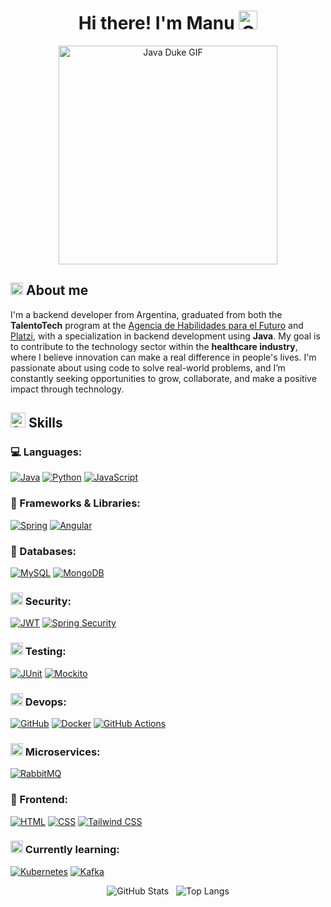 <div align="center">
  <h1>Hi there! I'm Manu <img src="https://media.giphy.com/media/hvRJCLFzcasrR4ia7z/giphy.gif" width="30" alt="Greeting GIF" title="Greeting GIF"></h2>
  <img src="https://media1.tenor.com/m/JNrPF3XuHXIAAAAd/java-duke.gif" width="350" alt="Java Duke GIF" title="Java Duke Everywhere">
</div>

## <img src="https://github.com/user-attachments/assets/76dc0886-6414-45dc-bcc8-6451efadfeac" alt="Comet GIF" title="Comet GIF" width="20" /> About me
I'm a backend developer from Argentina, graduated from both the **TalentoTech** program at the [Agencia de Habilidades para el Futuro](https://buenosaires.gob.ar/educacion/agencia-de-habilidades-para-el-futuro) and [Platzi](https://platzi.com/p/manuelsr/ruta/7170-web-java/diploma/detalle/), with a specialization in backend development using **Java**. My goal is to contribute to the technology sector within the **healthcare industry**, where I believe innovation can make a real difference in people's lives. I'm passionate about using code to solve real-world problems, and I’m constantly seeking opportunities to grow, collaborate, and make a positive impact through technology.

## <img src="https://media2.giphy.com/media/QssGEmpkyEOhBCb7e1/giphy.gif?cid=ecf05e47a0n3gi1bfqntqmob8g9aid1oyj2wr3ds3mg700bl&rid=giphy.gif" width ="24" alt="Skills GIF" title="Skills GIF"> Skills

### 💻 Languages:
[![Java](https://img.shields.io/badge/Java-%238B4513?style=for-the-badge&logo=openjdk&logoColor=white)](https://www.java.com/en/)
[![Python](https://img.shields.io/badge/Python-3670A0?style=for-the-badge&logo=python&logoColor=white)](https://www.python.org/)
[![JavaScript](https://img.shields.io/badge/JavaScript-F7DF1E?style=for-the-badge&logo=javascript&logoColor=black)](https://developer.mozilla.org/en-US/docs/Web/JavaScript)

### 🧰 Frameworks & Libraries:
[![Spring](https://img.shields.io/badge/Spring-6DB33F?style=for-the-badge&logo=spring&logoColor=white)](https://spring.io/projects/spring-framework)
[![Angular](https://img.shields.io/badge/Angular-DD0031?style=for-the-badge&logo=angular&logoColor=white)](https://angular.io/)

### :floppy_disk: Databases:
[![MySQL](https://img.shields.io/badge/MySQL-005C84?style=for-the-badge&logo=mysql&logoColor=white)](https://www.mysql.com/)
[![MongoDB](https://img.shields.io/badge/MongoDB-47A248?style=for-the-badge&logo=mongodb&logoColor=white)](https://www.mongodb.com/)

### <img src="https://github.com/user-attachments/assets/642b4bfd-cd04-49c9-8701-329a132bfb7d" width ="20" alt="Security GIF" title="Security GIF"> Security:
[![JWT](https://img.shields.io/badge/JWT-8E44AD?style=for-the-badge&logo=JSON%20web%20tokens&logoColor=white)](https://jwt.io/)
[![Spring Security](https://img.shields.io/badge/Spring%20Security-6DB33F?style=for-the-badge&logo=springsecurity&logoColor=white)](https://spring.io/projects/spring-security)

### <img src="https://github.com/user-attachments/assets/07254662-defd-4310-843b-a09901b25f02" width ="20" alt="Testing GIF" title="Testing GIF"> Testing:
[![JUnit](https://img.shields.io/badge/JUnit-25A162?style=for-the-badge&logo=junit5&logoColor=white)](https://junit.org/junit5/)
[![Mockito](https://img.shields.io/badge/Mockito-8892BF?style=for-the-badge&logo=mockito&logoColor=white)](https://site.mockito.org/)

### <img src="https://github.com/user-attachments/assets/0d8dbd84-8647-4bc6-84b0-1279355cda61" width ="20" alt="Devops GIF" title="Devops GIF"> Devops:
[![GitHub](https://img.shields.io/badge/GitHub-181717?style=for-the-badge&logo=github&logoColor=white)](https://github.com/)
[![Docker](https://img.shields.io/badge/Docker-2496ED?style=for-the-badge&logo=docker&logoColor=white)](https://www.docker.com/)
[![GitHub Actions](https://img.shields.io/badge/GitHub_Actions-2088FF?style=for-the-badge&logo=githubactions&logoColor=white)](https://github.com/features/actions)

### <img src="https://github.com/user-attachments/assets/5852398b-203f-49c8-ac2f-05434ded8015" alt="Microservices GIF" width="20" /> Microservices:
[![RabbitMQ](https://img.shields.io/badge/RabbitMQ-FF6600?style=for-the-badge&logo=rabbitmq&logoColor=white)](https://www.rabbitmq.com/)

### :art: Frontend:
[![HTML](https://img.shields.io/badge/HTML-E34F26?style=for-the-badge&logo=html5&logoColor=white)](https://developer.mozilla.org/en-US/docs/Web/HTML)
[![CSS](https://img.shields.io/badge/CSS-1572B6?style=for-the-badge&logo=css3&logoColor=white)](https://developer.mozilla.org/en-US/docs/Web/CSS)
[![Tailwind CSS](https://img.shields.io/badge/Tailwind_CSS-38B2AC?style=for-the-badge&logo=tailwind-css&logoColor=white)](https://tailwindcss.com/)

### <img src="https://github.com/user-attachments/assets/88fcc5ca-e49b-4113-af65-ca5430ca0457" width ="20" alt="Learning GIF" title="Learning GIF"> Currently learning:
[![Kubernetes](https://img.shields.io/badge/Kubernetes-326CE5?style=for-the-badge&logo=kubernetes&logoColor=white)](https://kubernetes.io/)
[![Kafka](https://img.shields.io/badge/Kafka-231F20?style=for-the-badge&logo=apachekafka&logoColor=white)](https://kafka.apache.org/)

<p align="center">
  <img src="https://github-readme-stats.vercel.app/api?username=mashisdev&show_icons=true&locale=en&theme=apprentice" alt="GitHub Stats" />
  &nbsp;
  <img src="https://github-readme-stats.vercel.app/api/top-langs?username=mashisdev&show_icons=true&locale=en&layout=compact&theme=apprentice" alt="Top Langs" />
</p>
